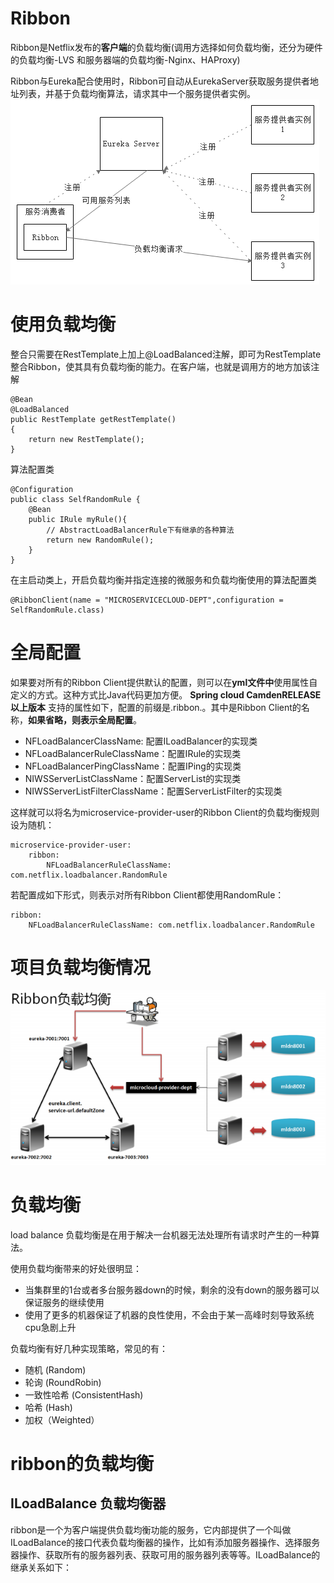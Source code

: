 # Ribbon
Ribbon是Netflix发布的**客户端**的负载均衡(调用方选择如何负载均衡，还分为硬件的负载均衡-LVS 和服务器端的负载均衡-Nginx、HAProxy)

Ribbon与Eureka配合使用时，Ribbon可自动从EurekaServer获取服务提供者地址列表，并基于负载均衡算法，请求其中一个服务提供者实例。
![blockchain](images\ribbon和eureka架构.png)

# 使用负载均衡
整合只需要在RestTemplate上加上@LoadBalanced注解，即可为RestTemplate整合Ribbon，使其具有负载均衡的能力。在客户端，也就是调用方的地方加该注解

    @Bean
    @LoadBalanced
    public RestTemplate getRestTemplate()
    {
        return new RestTemplate();
    }
    
算法配置类
    
    @Configuration
    public class SelfRandomRule {
        @Bean
        public IRule myRule(){
            // AbstractLoadBalancerRule下有继承的各种算法
            return new RandomRule();
        }
    }

在主启动类上，开启负载均衡并指定连接的微服务和负载均衡使用的算法配置类

    @RibbonClient(name = "MICROSERVICECLOUD-DEPT",configuration = SelfRandomRule.class)

# 全局配置
如果要对所有的Ribbon Client提供默认的配置，则可以在**yml文件中**使用属性自定义的方式。这种方式比Java代码更加方便。
**Spring cloud CamdenRELEASE以上版本**
支持的属性如下，配置的前缀是<clientName>.ribbon.。其中<clientName>是Ribbon Client的名称，**如果省略，则表示全局配置**。

- NFLoadBalancerClassName: 配置ILoadBalancer的实现类
- NFLoadBalancerRuleClassName：配置IRule的实现类
- NFLoadBalancerPingClassName：配置IPing的实现类
- NIWSServerListClassName：配置ServerList的实现类
- NIWSServerListFilterClassName：配置ServerListFilter的实现类
    
这样就可以将名为microservice-provider-user的Ribbon Client的负载均衡规则设为随机：

    microservice-provider-user:
        ribbon:
            NFLoadBalancerRuleClassName: com.netflix.loadbalancer.RandomRule
            
若配置成如下形式，则表示对所有Ribbon Client都使用RandomRule：

    ribbon:
        NFLoadBalancerRuleClassName: com.netflix.loadbalancer.RandomRule

# 项目负载均衡情况
![blockchain](images\ribbon负载均衡.png)

# 负载均衡
load balance 负载均衡是在用于解决一台机器无法处理所有请求时产生的一种算法。

使用负载均衡带来的好处很明显：

- 当集群里的1台或者多台服务器down的时候，剩余的没有down的服务器可以保证服务的继续使用
- 使用了更多的机器保证了机器的良性使用，不会由于某一高峰时刻导致系统cpu急剧上升

负载均衡有好几种实现策略，常见的有：

- 随机 (Random)
- 轮询 (RoundRobin)
- 一致性哈希 (ConsistentHash)
- 哈希 (Hash)
- 加权（Weighted）

# ribbon的负载均衡

## ILoadBalance 负载均衡器
ribbon是一个为客户端提供负载均衡功能的服务，它内部提供了一个叫做ILoadBalance的接口代表负载均衡器的操作，比如有添加服务器操作、选择服务器操作、获取所有的服务器列表、获取可用的服务器列表等等。ILoadBalance的继承关系如下：